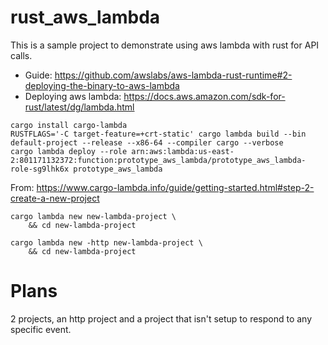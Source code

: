 # rust_aws_lambda

This is a sample project to demonstrate using aws lambda with rust for API calls.

- Guide: https://github.com/awslabs/aws-lambda-rust-runtime#2-deploying-the-binary-to-aws-lambda
- Deploying aws lambda: https://docs.aws.amazon.com/sdk-for-rust/latest/dg/lambda.html

```
cargo install cargo-lambda
RUSTFLAGS='-C target-feature=+crt-static' cargo lambda build --bin default-project --release --x86-64 --compiler cargo --verbose
cargo lambda deploy --role arn:aws:lambda:us-east-2:801171132372:function:prototype_aws_lambda/prototype_aws_lambda-role-sg9lhk6x prototype_aws_lambda
```

From: https://www.cargo-lambda.info/guide/getting-started.html#step-2-create-a-new-project

```
cargo lambda new new-lambda-project \
    && cd new-lambda-project

cargo lambda new -http new-lambda-project \
    && cd new-lambda-project
```

# Plans

2 projects, an http project and a project that isn't setup to respond to any specific event.